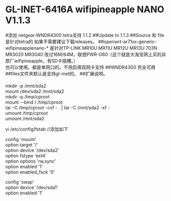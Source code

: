 # GL-INET-6416A wifipineapple NANO V1.1.3
#添加 netgear-WNDR4300 tetra支持 1.1.2
##Update to 1.1.3
##Source 和 file 是针对tetra的 如果不需要建议下载releases。
##openwrt-ar71xx-generic-wifipineapplenano-* 是针对TP-LINK MR10U MR11U MR12U MR13U 703N MR3020 MR3040  改过16M/64M，联想PWR-G60（这个就是大淘宝网上买的非原厂wifipineapple，有SD卡插槽。）<br>也可以使用。都是单网口的。不用启用双网卡支持
##WNDR4300 完全可用
##files文件夹默认是支持gl-inet的。
##扩展说明。
####
mkdir -p /mnt/sda2<br>
mount /dev/sda2 /mnt/sda2<br>
mkdir -p /tmp/cproot<br>
mount --bind / /tmp/cproot<br>
tar -C /tmp/cproot -cvf - . | tar -C /mnt/sda2 -xf -<br>
umount /tmp/cproot<br>
umount /mnt/sda2<br>



vi /etc/config/fstab //添加如下<br>

config 'mount'<br>
       option target '/'<br>
       option device '/dev/sda2'<br>
       option fstype 'ext4'<br>
       option options 'rw,sync'<br>
       option enabled '1'<br>
       option enabled_fsck '0'<br>

config 'swap'<br>
       option device '/dev/sda1'<br>
       option enabled '1'<br>

####
